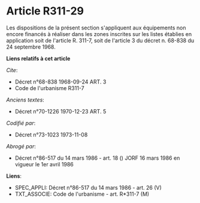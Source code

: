 # Article R311-29

Les dispositions de la présent section s'appliquent aux équipements non encore financés à réaliser dans les zones inscrites
sur les listes établies en application soit de l'article R. 311-7, soit de l'article 3 du décret n. 68-838 du 24 septembre
1968.

**Liens relatifs à cet article**

_Cite_:

  - Décret n°68-838 1968-09-24 ART. 3
  - Code de l'urbanisme R311-7

_Anciens textes_:

  - Décret n°70-1226 1970-12-23 ART. 5

_Codifié par_:

  - Décret n°73-1023 1973-11-08

_Abrogé par_:

  - Décret n°86-517 du 14 mars 1986 - art. 18 () JORF 16 mars 1986 en vigueur le 1er avril 1986

**Liens**:

  - SPEC_APPLI: Décret n°86-517 du 14 mars 1986 - art. 26 (V)
  - TXT_ASSOCIE: Code de l'urbanisme - art. R*311-7 (M)
